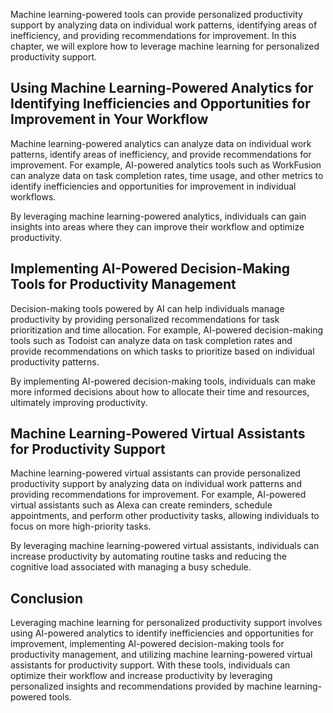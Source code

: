 
Machine learning-powered tools can provide personalized productivity support by analyzing data on individual work patterns, identifying areas of inefficiency, and providing recommendations for improvement. In this chapter, we will explore how to leverage machine learning for personalized productivity support.

Using Machine Learning-Powered Analytics for Identifying Inefficiencies and Opportunities for Improvement in Your Workflow
--------------------------------------------------------------------------------------------------------------------------

Machine learning-powered analytics can analyze data on individual work patterns, identify areas of inefficiency, and provide recommendations for improvement. For example, AI-powered analytics tools such as WorkFusion can analyze data on task completion rates, time usage, and other metrics to identify inefficiencies and opportunities for improvement in individual workflows.

By leveraging machine learning-powered analytics, individuals can gain insights into areas where they can improve their workflow and optimize productivity.

Implementing AI-Powered Decision-Making Tools for Productivity Management
-------------------------------------------------------------------------

Decision-making tools powered by AI can help individuals manage productivity by providing personalized recommendations for task prioritization and time allocation. For example, AI-powered decision-making tools such as Todoist can analyze data on task completion rates and provide recommendations on which tasks to prioritize based on individual productivity patterns.

By implementing AI-powered decision-making tools, individuals can make more informed decisions about how to allocate their time and resources, ultimately improving productivity.

Machine Learning-Powered Virtual Assistants for Productivity Support
--------------------------------------------------------------------

Machine learning-powered virtual assistants can provide personalized productivity support by analyzing data on individual work patterns and providing recommendations for improvement. For example, AI-powered virtual assistants such as Alexa can create reminders, schedule appointments, and perform other productivity tasks, allowing individuals to focus on more high-priority tasks.

By leveraging machine learning-powered virtual assistants, individuals can increase productivity by automating routine tasks and reducing the cognitive load associated with managing a busy schedule.

Conclusion
----------

Leveraging machine learning for personalized productivity support involves using AI-powered analytics to identify inefficiencies and opportunities for improvement, implementing AI-powered decision-making tools for productivity management, and utilizing machine learning-powered virtual assistants for productivity support. With these tools, individuals can optimize their workflow and increase productivity by leveraging personalized insights and recommendations provided by machine learning-powered tools.
